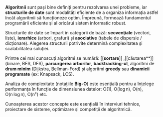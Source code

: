 

**Algoritmii** sunt pași bine definiți pentru rezolvarea unei probleme, iar **structurile de date** sunt modalități eficiente de a organiza informația astfel încât algoritmii să funcționeze optim. Împreună, formează fundamentul programării eficiente și al oricărui sistem informatic robust.

Structurile de date se împart în categorii de bază: **secvențiale** (vectori, liste), **ierarhice** (arbori, grafuri) și **asociative** (tabele de dispersie / dicționare). Alegerea structurii potrivite determină complexitatea și scalabilitatea soluției.

Printre cei mai cunoscuți algoritmi se numără: [[**sortare**]] ,[[căutarea**]] (binare, BFS, DFS), **parcurgerea arborilor**, **backtracking-ul**, algoritmi de **drum minim** (Dijkstra, Bellman-Ford) și algoritmi **greedy** sau **dinamicii programate** (ex: Knapsack, LCS).

Analiza de complexitate (notațiile **Big-O**) este esențială pentru a înțelege performanța în funcție de dimensiunea datelor: O(1), O(log n), O(n), O(n log n), O(n²) etc.

Cunoașterea acestor concepte este esențială în interviuri tehnice, proiectare de sisteme, optimizare și competiții de algoritmică.
